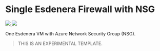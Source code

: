 # Single Esdenera Firewall with NSG

<a href="https://portal.azure.com/#create/Microsoft.Template/uri/https%3A%2F%2Fraw.githubusercontent.com%2FEsdenera%2Fesdenera-azure-templates%2Fmaster%2Fesdenera-firewall-single%2Fazuredeploy.json" target="_blank">
  <img src="http://azuredeploy.net/deploybutton.png"/>
</a>
<a href="http://armviz.io/#/?load=https%3A%2F%2Fraw.githubusercontent.com%2FEsdenera%2Fesdenera-azure-templates%2Fmaster%2Fesdenera-firewall-single%2Fazuredeploy.json" target="_blank">
  <img src="http://armviz.io/visualizebutton.png"/>
</a>

One Esdenera VM with Azure Network Security Group (NSG).

> THIS IS AN EXPERIMENTAL TEMPLATE.
